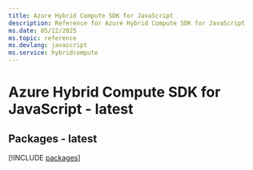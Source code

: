 ```yaml
---
title: Azure Hybrid Compute SDK for JavaScript
description: Reference for Azure Hybrid Compute SDK for JavaScript
ms.date: 05/12/2025
ms.topic: reference
ms.devlang: javascript
ms.service: hybridcompute
---
```

# Azure Hybrid Compute SDK for JavaScript - latest
## Packages - latest
[!INCLUDE [packages](hybrid-compute-index.md)]